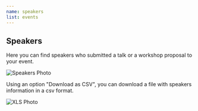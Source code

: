 ```yaml
---
name: speakers
list: events
---
```

<section>

## Speakers

Here you can find speakers who submitted a talk or a workshop proposal to your event.

![Speakers Photo](/images/allspeakers.svg)

Using an option "Download as CSV", you can download a file with speakers information in a csv format.

![XLS Photo](/images/downascsv.svg)
</section>
